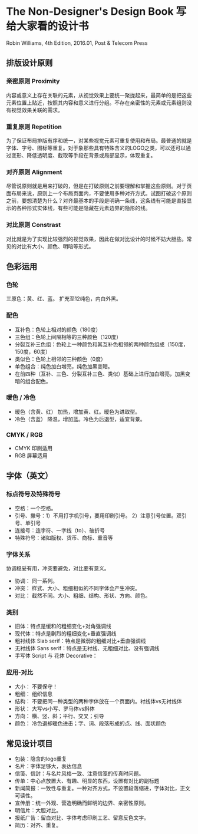 # The Non-Designer's Design Book 写给大家看的设计书

Robin Williams, 4th Edition, 2016.01, Post & Telecom Press

## 排版设计原则

### 亲密原则 Proximity

内容或意义上存在关联的元素，从视觉效果上要统一聚拢起来，最简单的是把这些元素位置上贴近，按照其内容和意义进行分组。不存在亲密性的元素或元素组则没有视觉效果关联的需求。

### 重复原则 Repetition

为了保证布局排版有序和统一，对某些视觉元素可重复使用和布局。最普通的就是字体、字号、图标等重复。对于象那些具有特殊含义的LOGO之类，可以还可以通过变形、降低透明度、截取等手段在背景或局部显示，体现重复。

### 对齐原则 Alignment

尽管说原则就是用来打破的，但是在打破原则之前要理解和掌握这些原则。对于页面布局来说，原则上一个布局页面内，不要使用多种对齐方式。试图打破这个原则之前，要想清楚为什么？对齐最基本的手段是明确一条线，这条线有可能是直接显示的各种形式实体线，有些可能是隐藏在元素边界的隐形的线。

### 对比原则 Constrast

对比就是为了实现比较强烈的视觉效果，因此在做对比设计的时候不妨大胆些。常见的对比有大小、颜色、明暗等形式。

## 色彩运用

### 色轮

三原色：黄、红、蓝。 扩充至12纯色，内白外黑。

### 配色

- 互补色：色轮上相对的颜色（180度）
- 三色组：色轮上间隔相等的三种颜色（120度）
- 分裂互补三色组：色轮上一种颜色和其互补色相邻的两种颜色组成（150度，150度，60度）
- 类似色：色轮上相邻的三种颜色（0度）
- 单色组合：纯色加白增亮，纯色加黑变暗。
- 在前四种（互补、三色、分裂互补三色、类似）基础上进行加白增亮，加黑变暗的组合配色。

### 暖色 / 冷色

- 暖色（含黄、红） 加热，增加黄、红。暖色为进取型。
- 冷色（含蓝） 降温，增加蓝。冷色为后退型，适宜背景。

### CMYK / RGB

- CMYK 印刷适用
- RGB 屏幕适用

## 字体（英文）

### 标点符号及特殊符号

- 空格：一个空格。
- 引号、撇号：1）不用打字机引号，要用印刷引号。 2）注意引号位置。双引号、单引号
- 连接号：连字符、一字线（to）、破折号
- 特殊符号：诸如版权、货币、商标、重音等

### 字体关系

协调稳妥有用，冲突要避免，对比要有意义。

- 协调： 同一系列。
- 冲突： 样式、大小、粗细相似的不同字体会产生冲突。
- 对比： 截然不同。大小、粗细、结构、形状、方向、颜色。

### 类别

- 旧体：特点是缓和的粗细变化+对角强调线
- 现代体：特点是剧烈的粗细变化+垂直强调线
- 粗衬线体 Slab serif：特点是微弱的粗细对比+垂直强调线
- 无衬线体 Sans serif：特点是无衬线、无粗细对比、没有强调线
- 手写体 Script 与 花体 Decorative：

### 应用-对比

- 大小： 不要保守！
- 粗细： 组织信息
- 结构： 不要把同一种类型的两种字体放在一个页面内。衬线体vs无衬线体
- 形状： 大写vs小写、罗马体vs斜体
- 方向： 横、竖、斜；平行、交叉；引导
- 颜色： 冷色退却暖色进击；字、词、段落形成的点、线、面状颜色

## 常见设计项目

- 包装：隐含的logo重复
- 名片：字体足够大，表达信息
- 信笺、信封：与名片风格一致、注意信笺的传真时问题。
- 传单：中心点放置大、有趣、明显的东西，设置有对比的副标题
- 新闻简报：一致性与重复。一种对齐方式，不设置段落缩进，字体对比，正文可读性。
- 宣传册：统一外观、营造明确而鲜明的边界、亲密性原则。
- 明信片：大胆对比。
- 报纸广告：留白对比、字体考虑印刷工艺、留意反色文字。
- 简历：对齐、重复。
